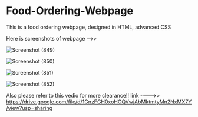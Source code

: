 # Food-Ordering-Webpage
This is a food ordering webpage, designed in HTML, advanced CSS

Here is screenshots of webpage -->>

![Screenshot (849)](https://user-images.githubusercontent.com/67193739/126266052-f9acc9b0-5309-45dd-be4d-5cee7e45c929.png)





![Screenshot (850)](https://user-images.githubusercontent.com/67193739/126266094-335c6664-38ea-4737-aefc-bc1f91b739da.png)





![Screenshot (851)](https://user-images.githubusercontent.com/67193739/126266105-4bcd95c6-9570-455a-a62f-19ad46a1ab36.png)





![Screenshot (852)](https://user-images.githubusercontent.com/67193739/126266114-50c5666b-671f-46d5-a191-f57e83708e37.png)



Also please refer to this vedio for more clearance!!
link ---->>  https://drive.google.com/file/d/1GnzFGH0xoHGQVwjAbMktmtyMn2NxMX7Y/view?usp=sharing
